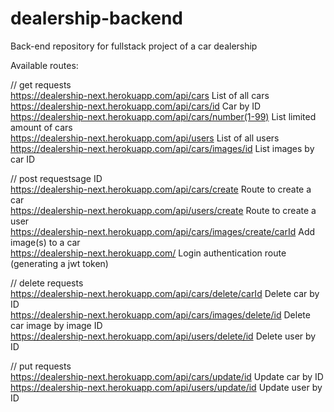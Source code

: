 # dealership-backend  
Back-end repository for fullstack project of a car dealership  
  
Available routes:  
  
// get requests  
https://dealership-next.herokuapp.com/api/cars List of all cars  
https://dealership-next.herokuapp.com/api/cars/id Car by ID  
https://dealership-next.herokuapp.com/api/cars/number(1-99) List limited amount of cars  
https://dealership-next.herokuapp.com/api/users List of all users  
https://dealership-next.herokuapp.com/api/cars/images/id List images by car ID  
  
// post requestsage ID  
https://dealership-next.herokuapp.com/api/cars/create Route to create a car  
https://dealership-next.herokuapp.com/api/users/create Route to create a user  
https://dealership-next.herokuapp.com/api/cars/images/create/carId Add image(s) to a car  
https://dealership-next.herokuapp.com/ Login authentication route (generating a jwt token)  
  
// delete requests  
https://dealership-next.herokuapp.com/api/cars/delete/carId Delete car by ID  
https://dealership-next.herokuapp.com/api/cars/images/delete/id Delete car image by image ID  
https://dealership-next.herokuapp.com/api/users/delete/id Delete user by ID  
  
// put requests  
https://dealership-next.herokuapp.com/api/cars/update/id Update car by ID  
https://dealership-next.herokuapp.com/api/users/update/id Update user by ID  

